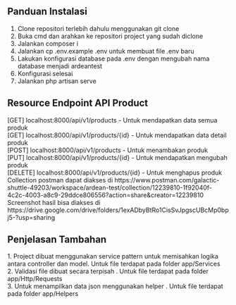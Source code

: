 <h2>Panduan Instalasi</h2>

1. Clone repositori terlebih dahulu menggunakan git clone <br>
2. Buka cmd dan arahkan ke repositori project yang sudah diclone <br>
3. Jalankan composer i
4. Jalankan cp .env.example .env untuk membuat file .env baru
5. Lakukan konfigurasi database pada .env dengan mengubah nama database menjadi ardeantest
6. Konfigurasi selesai
7. Jalankan php artisan serve

<h2>Resource Endpoint API Product</h2>
[GET] localhost:8000/api/v1/products - Untuk mendapatkan data semua produk<br>
[GET] localhost:8000/api/v1/products/{id} - Untuk mendapatkan data detail produk<br>
[POST] localhost:8000/api/v1/products - Untuk menambakan produk<br>
[PUT] localhost:8000/api/v1/products/{id} - Untuk mendapatkan mengubah produk<br>
[DELETE] localhost:8000/api/v1/products/{id} - Untuk menghapus produk<br>
Collection postman dapat diakses di https://www.postman.com/galactic-shuttle-49203/workspace/ardean-test/collection/12239810-1f92040f-4c2c-4003-a8c9-29ddce806556?action=share&creator=12239810<br>
Screenshot hasil bisa diakses di https://drive.google.com/drive/folders/1exADbyBtRo1CisSvJpgscUBcMp0bpj5-?usp=sharing<br>

<h2>Penjelasan Tambahan</h2>
1. Project dibuat menggunakan service pattern untuk memisahkan logika antara controller dan model. Untuk file terdapat pada folder app/Services<br>
2. Validasi file dibuat secara terpisah . Untuk file terdapat pada folder app/Http/Requests<br>
3. Untuk menampilkan data json menggunakan helper . Untuk file terdapat pada folder app/Helpers